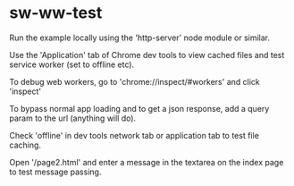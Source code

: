 # sw-ww-test

Run the example locally using the 'http-server' node module or similar.

Use the 'Application' tab of Chrome dev tools to view cached files and test service worker (set to offline etc).

To debug web workers, go to 'chrome://inspect/#workers' and click 'inspect'

To bypass normal app loading and to get a json response, add a query param to the url (anything will do).

Check 'offline' in dev tools network tab or application tab to test file caching.

Open '/page2.html' and enter a message in the textarea on the index page to test message passing.
